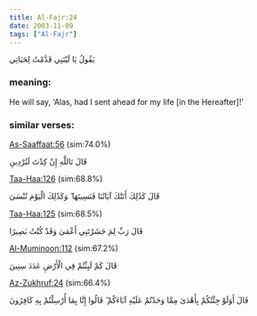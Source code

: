 ```yaml
---
title: Al-Fajr:24
date: 2003-11-09
tags: ["Al-Fajr"]
---
```

يَقُولُ يَا لَيْتَنِي قَدَّمْتُ لِحَيَاتِي
### meaning: 
He will say, ‘Alas, had I sent ahead for my life [in the Hereafter]!’
### similar verses: 

[As-Saaffaat:56](/37/56) (sim:74.0%)

قَالَ تَاللَّهِ إِنْ كِدْتَ لَتُرْدِينِ

[Taa-Haa:126](/20/126) (sim:68.8%)

قَالَ كَذَٰلِكَ أَتَتْكَ آيَاتُنَا فَنَسِيتَهَا ۖ وَكَذَٰلِكَ الْيَوْمَ تُنْسَىٰ

[Taa-Haa:125](/20/125) (sim:68.5%)

قَالَ رَبِّ لِمَ حَشَرْتَنِي أَعْمَىٰ وَقَدْ كُنْتُ بَصِيرًا

[Al-Muminoon:112](/23/112) (sim:67.2%)

قَالَ كَمْ لَبِثْتُمْ فِي الْأَرْضِ عَدَدَ سِنِينَ

[Az-Zukhruf:24](/43/24) (sim:66.4%)

قَالَ أَوَلَوْ جِئْتُكُمْ بِأَهْدَىٰ مِمَّا وَجَدْتُمْ عَلَيْهِ آبَاءَكُمْ ۖ قَالُوا إِنَّا بِمَا أُرْسِلْتُمْ بِهِ كَافِرُونَ
